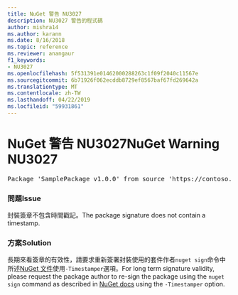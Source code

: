 ```yaml
---
title: NuGet 警告 NU3027
description: NU3027 警告的程式碼
author: mishra14
ms.author: karann
ms.date: 8/16/2018
ms.topic: reference
ms.reviewer: anangaur
f1_keywords:
- NU3027
ms.openlocfilehash: 5f531391e01462000288263c1f09f2040c11567e
ms.sourcegitcommit: 6b71926f062ecddb8729ef8567baf67fd269642a
ms.translationtype: MT
ms.contentlocale: zh-TW
ms.lasthandoff: 04/22/2019
ms.locfileid: "59931861"
---
```

# <a name="nuget-warning-nu3027"></a><span data-ttu-id="171eb-103">NuGet 警告 NU3027</span><span class="sxs-lookup"><span data-stu-id="171eb-103">NuGet Warning NU3027</span></span>

<pre>Package 'SamplePackage v1.0.0' from source 'https://contoso.com/index.json': The signature should be timestamped to enable long-term signature validity after the certificate has expired.</pre>

### <a name="issue"></a><span data-ttu-id="171eb-104">問題</span><span class="sxs-lookup"><span data-stu-id="171eb-104">Issue</span></span>

<span data-ttu-id="171eb-105">封裝簽章不包含時間戳記。</span><span class="sxs-lookup"><span data-stu-id="171eb-105">The package signature does not contain a timestamp.</span></span>


### <a name="solution"></a><span data-ttu-id="171eb-106">方案</span><span class="sxs-lookup"><span data-stu-id="171eb-106">Solution</span></span>

<span data-ttu-id="171eb-107">長期來看簽章的有效性，請要求重新簽署封裝使用的套件作者`nuget sign`命令中所述[NuGet 文件](https://docs.microsoft.com/en-us/nuget/create-packages/sign-a-package)使用`-Timestamper`選項。</span><span class="sxs-lookup"><span data-stu-id="171eb-107">For long term signature validity, please request the package author to re-sign the package using the `nuget sign` command as described in [NuGet docs](https://docs.microsoft.com/en-us/nuget/create-packages/sign-a-package) using the `-Timestamper` option.</span></span>


